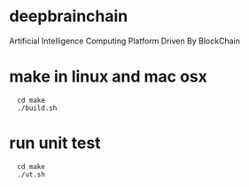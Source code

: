 # deepbrainchain
Artificial Intelligence Computing Platform Driven By BlockChain

# make in linux and mac osx
  
```
  cd make
  ./build.sh
```

# run unit test
```
  cd make
  ./ut.sh
```
